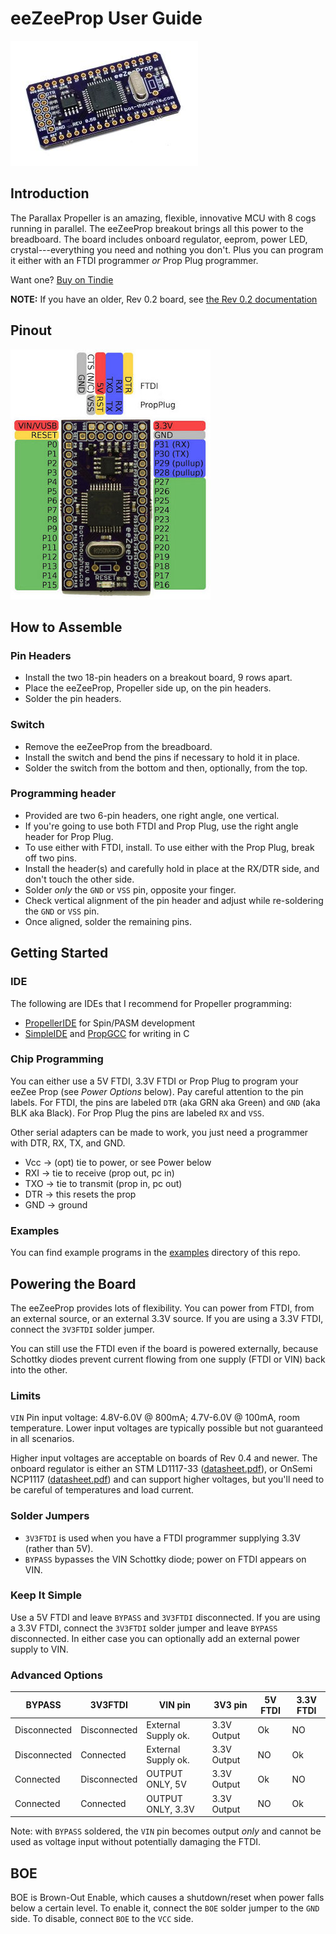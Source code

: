 # eeZeeProp User Guide
![eeZeeProp](images/eeZeeProp.jpg)

## Introduction

The Parallax Propeller is an amazing, flexible, innovative MCU with 8 cogs running in parallel. The eeZeeProp breakout brings all this power to the breadboard. The board includes onboard regulator, eeprom, power LED, crystal---everything you need and nothing you don't. Plus you can program it either with an FTDI programmer *or* Prop Plug programmer.

Want one? [Buy on Tindie](https://tindie.com/shops/bot_thoughts/eezee-propeller/)

**NOTE:** If you have an older, Rev 0.2 board, see [the Rev 0.2 documentation](eeZeePropRev2.md)

## Pinout

![eeZeePropPinout](images/eeZeePropPinout.jpg)

## How to Assemble

### Pin Headers

* Install the two 18-pin headers on a breakout board, 9 rows apart.
* Place the eeZeeProp, Propeller side up, on the pin headers.
* Solder the pin headers.

### Switch

* Remove the eeZeeProp from the breadboard.
* Install the switch and bend the pins if necessary to hold it in place.
* Solder the switch from the bottom and then, optionally, from the top.

### Programming header

* Provided are two 6-pin headers, one right angle, one vertical.
* If you're going to use both FTDI and Prop Plug, use the right angle header for Prop Plug.
* To use either with FTDI, install. To use either with the Prop Plug, break off two pins.
* Install the header(s) and carefully hold in place at the RX/DTR side, and don't touch the other side.
* Solder *only* the ```GND``` or ```VSS``` pin, opposite your finger.
* Check vertical alignment of the pin header and adjust while re-soldering the ```GND``` or ```VSS``` pin.
* Once aligned, solder the remaining pins.

## Getting Started

### IDE

The following are IDEs that I recommend for Propeller programming:

  * [PropellerIDE](https://github.com/parallaxinc/PropellerIDE) for Spin/PASM development
  * [SimpleIDE](http://learn.parallax.com/propeller-c-set-simpleide) and [PropGCC](http://code.google.com/p/propgcc/) for writing in C

### Chip Programming

You can either use a 5V FTDI, 3.3V FTDI or Prop Plug to program your eeZee Prop (see *Power Options* below). Pay careful attention to the pin labels. For FTDI, the pins are labeled ```DTR``` (aka GRN aka Green) and ```GND``` (aka BLK aka Black). For Prop Plug the pins are labeled ```RX``` and ```VSS```.

Other serial adapters can be made to work, you just need a programmer with DTR, RX, TX, and GND.

  * Vcc -> (opt) tie to power, or see Power below
  * RXI -> tie to receive (prop out, pc in)
  * TXO -> tie to transmit (prop in, pc out)
  * DTR -> this resets the prop
  * GND -> ground

### Examples

You can find example programs in the [examples](../examples) directory of this repo.

## Powering the Board

The eeZeeProp provides lots of flexibility. You can power from FTDI, from an external source, or an external 3.3V source. If you are using a 3.3V FTDI, connect the ```3V3FTDI``` solder jumper.

You can still use the FTDI even if the board is powered externally, because Schottky diodes prevent current flowing from one supply (FTDI or VIN) back into the other.

### Limits

```VIN``` Pin input voltage: 4.8V-6.0V @ 800mA; 4.7V-6.0V @ 100mA, room temperature. Lower input voltages are typically possible but not guaranteed in all scenarios.

Higher input voltages are acceptable on boards of Rev 0.4 and newer. The onboard regulator is either an STM LD1117-33 ([datasheet.pdf](http://www.st.com/web/en/resource/technical/document/datasheet/CD00000544.pdf)), or OnSemi NCP1117 ([datasheet.pdf](http://www.onsemi.com/pub_link/Collateral/NCP1117-D.PDF)) and can support higher voltages, but you'll need to be careful of temperatures and load current.

### Solder Jumpers

 * ```3V3FTDI``` is used when you have a FTDI programmer supplying 3.3V (rather than 5V).
 * ```BYPASS``` bypasses the VIN Schottky diode; power on FTDI appears on VIN.

### Keep It Simple

Use a 5V FTDI and leave ```BYPASS``` and ```3V3FTDI``` disconnected. If you are using a 3.3V FTDI, connect the ```3V3FTDI``` solder jumper and leave ```BYPASS``` disconnected.  In either case you can optionally add an external power supply to VIN.

### Advanced Options

| BYPASS       | 3V3FTDI      | VIN pin             | 3V3 pin     | 5V FTDI | 3.3V FTDI |
|--------------|--------------|---------------------|-------------|---------|-----------|
| Disconnected | Disconnected | External Supply ok. | 3.3V Output | Ok      | NO        |
| Disconnected | Connected    | External Supply ok. | 3.3V Output | NO      | Ok        |
| Connected    | Disconnected | OUTPUT ONLY, 5V     | 3.3V Output | Ok      | NO        |
| Connected    | Connected    | OUTPUT ONLY, 3.3V   | 3.3V Output | NO      | Ok        |

Note: with ```BYPASS``` soldered, the ```VIN``` pin becomes output *only* and cannot be used as voltage input without potentially damaging the FTDI.

## BOE

BOE is Brown-Out Enable, which causes a shutdown/reset when power falls below a certain level. To enable it, connect the ```BOE``` solder jumper to the ```GND``` side.  To disable, connect ```BOE``` to the ```VCC``` side.
